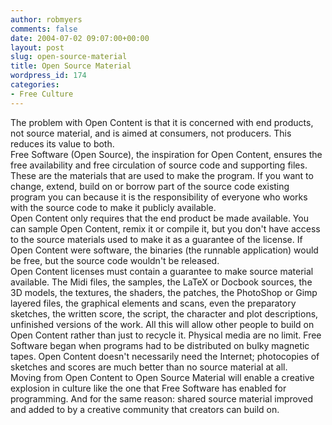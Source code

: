 ```yaml
---
author: robmyers
comments: false
date: 2004-07-02 09:07:00+00:00
layout: post
slug: open-source-material
title: Open Source Material
wordpress_id: 174
categories:
- Free Culture
---
```


  
The problem with Open Content is that it is concerned with end products, not source material, and is aimed at consumers, not producers. This reduces its value to both.   
Free Software (Open Source), the inspiration for Open Content, ensures the free availability and free circulation of source code and supporting files. These are the materials that are used to make the program. If you want to change, extend, build on or borrow part of the source code existing program you can because it is the responsibility of everyone who works with the source code to make it publicly available.  
Open Content only requires that the end product be made available. You can sample Open Content, remix it or compile it, but you don't have access to the source materials used to make it as a guarantee of the license. If Open Content were software, the binaries (the runnable application) would be free, but the source code wouldn't be released.   
Open Content licenses must contain a guarantee to make source material available. The Midi files, the samples, the LaTeX or Docbook sources, the 3D models, the textures, the shaders, the patches, the PhotoShop or Gimp layered files, the graphical elements and scans, even the preparatory sketches, the written score, the script, the character and plot descriptions, unfinished versions of the work. All this will allow other people to build on Open Content rather than just to recycle it. Physical media are no limit. Free Software began when programs had to be distributed on bulky magnetic tapes. Open Content doesn't necessarily need the Internet; photocopies of sketches and scores are much better than no source material at all.  
Moving from Open Content to Open Source Material will enable a creative explosion in culture like the one that Free Software has enabled for programming. And for the same reason: shared source material improved and added to by a creative community that creators can build on.

  


